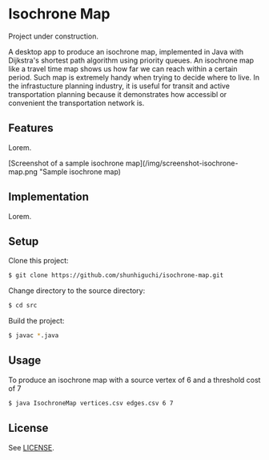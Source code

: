 # Isochrone Map

Project under construction.

A desktop app to produce an isochrone map, implemented in Java with Dijkstra's shortest path algorithm using priority queues. An isochrone map like a travel time map shows us how far we can reach within a certain period. Such map is extremely handy when trying to decide where to live. In the infrastucture planning industry, it is useful for transit and active transportation planning because it demonstrates how accessibl or convenient the transportation network is.

## Features

Lorem.

[Screenshot of a sample isochrone map](/img/screenshot-isochrone-map.png "Sample isochrone map)

## Implementation

Lorem.

## Setup

Clone this project:

```bash
$ git clone https://github.com/shunhiguchi/isochrone-map.git
```

Change directory to the source directory:

```bash
$ cd src
```

Build the project:

```bash
$ javac *.java
```

## Usage

To produce an isochrone map with a source vertex of 6 and a threshold cost of 7

```bash
$ java IsochroneMap vertices.csv edges.csv 6 7
```

## License

See [LICENSE](/LICENSE).
